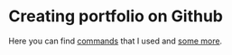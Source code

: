 # Creating portfolio on Github
Here you can find [commands](https://github.com/OlyaChernyavskaya/git/blob/main/Commands.md) that I used and [some more](https://github.com/OlyaChernyavskaya/git/blob/main/Commands2.md).
